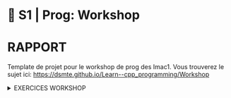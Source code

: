 # 🐣 S1 | Prog: Workshop

# RAPPORT

Template de projet pour le workshop de prog des Imac1. Vous trouverez le sujet ici: https://dsmte.github.io/Learn--cpp_programming/Workshop

<!-- [[_TOC_]]  --><!-- creer table des matiere -->


<!-- bouton pour revenir en haut -->
<details> <summary>EXERCICES WORKSHOP</summary>

<br/>

## EXERCICE 1  || Ne garder que le vert || ⭐
![logo_imac](./output/pouet.png)
![logo_vert](./output/logo_ex1.png)
<!-- redimensionner =150x -->

<details> <summary>Elisabeth</summary>
</br>
![logo](images/logo.png)
![ex1](output/ex1.png)

Ce premier exercice n'était pas dur mais permettait de nous faire comprendre comment agir sur les couleurs rouge, vert, bleu d'un pixel indépendamment les unes des autres.
</details> 
</br>

---
## EXERCICE 2  || Échanger les canaux || ⭐

<details> <summary>Elisabeth</summary>

![logo](images/logo.png)
![ex2](output/ex2.png)
Pour réaliser cet exercice, j'ai choisi de créer une nouvelle variable afin de stocker une des deux couleurs à échanger pour que celle-ci ne soit pas modifiée lors du premier échange.
</details>

<details> <summary>Laurine</summary>

![logo_imac](./output/pouet.png)
![logo_vert](./output/logo_ex2.png)
</br>
</details>
</br>



---
## EXERCICE 3  || Noir & Blanc || ⭐

<details> <summary>Elisabeth</summary>
</br>
![logo](images/logo.png)
![ex3](output/ex3.png)
Je n'ai pas pensé immédiatemment à faire une moyenne des trois couleurs pour obtenir du gris mais une fois la formule trouvée, le code est simple à réaliser.
</br>
</details>

<details> <summary>Laurine</summary>
![logo_imac](./output/pouet.png)
![logo_vert](./output/logo_ex3.png)
</br>
</details>
</br>






---
EXERCICE 4  || Négatif || ⭐


<!-- [Remonter tout en haut](#🐣 s1 | prog: workshop)
###s1 -->

<details> <summary>Elisabeth</summary>
</br>

![logo](images/logo.png)
![ex4](output/ex4.png)
Comme pour  l'exercice précédent, la difficulté est de trouver la formule (1-couleur concernée du pixel), mais le code en lui même est rapide et simple à réaliser.
</br>
</details>

<details> <summary>Laurine</summary>

![logo_imac](./output/pouet.png)
![logo_vert](./output/logo_ex4.png)
</br>
</details>
</br>



---
## EXERCICE 5  || Dégradé || ⭐

<details> <summary>Elisabeth</summary>
</br>

![ex5](output/ex5.png)
Pou cet exercice, les couleurs rouge, vert et bleu de mon pixel sont les mêmes que celles du pixel précédent auquel j'ajoute 0.003. Ceci me permet d'obtenir un dégradé progressif du noir ver le blanc. Il faut bien penser à agir sur les trois couleurs pour obtenir du blanc et à réutiliser les valeurs du pixel précédent pour obtenir un dégradé progressif.  
</br>
</details>

<details> <summary>Laurine</summary>
![logo_imac](./output/pouet.png)
![logo_vert](./output/logo_ex5.png)
</br>
</details>
</br>

## EXERCICE 6  || Miroir || ⭐⭐

---
## EXERCICE 7  || Image bruitée || ⭐⭐

<details> <summary>Elisabeth</summary>
</br>

![logo_imac](./output/pouet.png)
![logo_vert](./output/logo_ex7.png)
</br>
</details>

<details> <summary>Laurine</summary>

![logo_imac](./output/pouet.png)
![logo_vert](./output/logo_ex7.png)
</br>
</details>
</br>



---
## EXERCICE 8  || Rotation de 90° || ⭐⭐

<details> <summary>Elisabeth</summary>
</br>

![logo_imac](./output/pouet.png)
![logo_vert](./output/logo_ex8.png)
</br>
</details>

<details> <summary>Laurine</summary>

![logo_imac](./output/pouet.png)
![logo_vert](./output/logo_ex8.png)
</br>
</details>
</br>



---
## EXERCICE 9    || RGB split || ⭐⭐

<details> <summary>Elisabeth</summary>
</br>

![logo](images/logo.png)
![ex2](output/ex2.png)

J'avais d'abord évité cet exercice pour faire les suivants car il me semblait compliqué. Cependant, l'ayant finalement fait après avoir fini les exercices de niveau 3 et commencé ceux de niveau 4, il m'a paru très simple et je n'ai pas rencontré de difficultés. 
Le seul piège à éviter me semble être l'utilisation de la même image.
</br>
</details>

<details> <summary>Laurine</summary>

![logo_imac](./output/pouet.png)
![logo_vert](./output/logo_ex8.png)
</br>
</details>
</br>



---
## EXERCICE 10 || Luminosité || ⭐⭐

## EXERCICE 11  || Disque || ⭐⭐

## EXERCICE 12  || Cercle || ⭐

## EXERCICE 13  || Rosace || ⭐⭐⭐

## EXERCICE 14  || Mosaïque || ⭐⭐

<details> <summary>Elisabeth</summary>

![logo](images/logo.png)
![ex18](output/ex14.png)
La difficulté de cette exercice est de trouver la formule du modulo, le reste est simple à réaliser.
</details>

## EXERCICE 15  || Mosaïque miroir || ⭐⭐⭐

## EXERCICE 16  || Glitch || ⭐⭐⭐

<details> <summary>Elisabeth</summary>
</details>

<details> <summary>Laurine</summary>
</details>

EXERCICE 17  || Fractale de Mandelbrot || ⭐⭐⭐


![ex17](output/ex18.png)
Pour cette exercice, j'ai été beaucoup aidé car Colin m'a donné la formule de mon x_to_two et mon y_to_two pour passer de l'intervalle de la taille de mon image à l'intervalle [-2;2]. Cette formule m'a beaucoup facilité la réalisation du programme.

EXERCICE 18  || Vortex || ⭐⭐⭐(⭐)



![logo](images/logo.png)
![ex18](output/ex18.png)
La plus grosse difficulté pour moi fût de comprendre l'utilisation de la fonction rotated donnée. J'ai maintenant compris comment l'utiliser mais je ne comprends toujours pas bien son fonctionnement. De plus, je n'aurais sûrement pas pensé à utiliser la  distance sans les explications de Jules.

EXERCICE 19  || Tramage || ⭐⭐⭐(⭐)

EXERCICE 20  || Normalisation de l'histogramme || ⭐⭐⭐(⭐)

EXERCICE 21  || Convolutions || ⭐⭐⭐⭐


![logo](images/logo.png)
![ex21](output/ex21.png)
La difficulté de cette exercice est de gérer les cas particuliers dans les coins et sur les bords. Mon programme ne s'occupe pas de ces pixels puisqu'il modifie la couleur de mes pixels à partir du (1,1) jusqu'au (299,344). De plus, mon programme ne permet pas de modifier le karnel simplement, il faut ajouter des pixels à mon tableau "trois_par_trois", puis à ma fonction "color" ainsi que changer l'indice du pixel qu'elle modifie et return.
J'ai rencontré des difficultés lors de cet exercice car je m'obstinais à vouloir stocker les pixels résultants de ma fonction "color" dans un nouveau tableau au lieu de les appliquer directement à mon image. Ceci m'a fait perdre beaucoup de temps car cela empechait mon programme de fonctionner en plus de le complexifier inutilement.

EXERCICE 22  || Netteté, Contours, etc. || ⭐

EXERCICE 23  || Filtres séparables || ⭐⭐

EXERCICE 24  || Différence gaussiennes || ⭐⭐

EXERCICE 25  || Tri de pixels || ⭐⭐⭐⭐

![logo](images/logo.png)
![ex25](output/ex25.png)
Contrairement à ce que je m'étais imaginé, créer une fonction permettant de trier les pixels par luminosité n'a pas été le plus dur. Pour moi, la difficulté s'est trouvée dans le déplacement des nouveaux minis rectangle triés au bon endroit dans l'image. Bien que leur position soit random, elle ne l'est pas autant que pour le glitch car le nouveau minirectangle reste a proximité du minirectangle d'origine.


EXERCICE 26  || Ne garder que le vert || ⭐⭐⭐⭐





<details> <summary>EXERCICES SUPPLEMENTAIRES </summary>

EXERCICE OMBRE  || Ne garder que le vert || ⭐⭐⭐⭐


</details>





